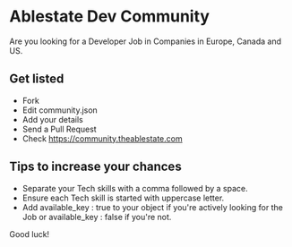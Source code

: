 # Ablestate Dev Community

Are you looking for a Developer Job in Companies in Europe, Canada and US.

## Get listed

- Fork
- Edit community.json
- Add your details
- Send a Pull Request
- Check https://community.theablestate.com

## Tips to increase your chances
- Separate your Tech skills with a comma followed by a space.
- Ensure each Tech skill is started with uppercase letter.
- Add available_key : true to your object if you're actively looking for the Job or available_key : false if you're not.

Good luck!
